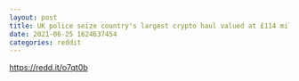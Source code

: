 ```yaml
--- 
layout: post 
title: UK police seize country's largest crypto haul valued at £114 million 
date: 2021-06-25 1624637454 
categories: reddit 
--- 
```

https://redd.it/o7qt0b